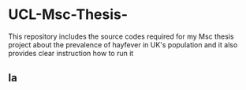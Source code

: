 # UCL-Msc-Thesis-
This repository includes the source codes required for my Msc thesis project about the prevalence of hayfever in UK's population and it also provides clear instruction how to run it 
## la
